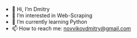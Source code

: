 - 👋 Hi, I’m Dmitry
- 👀 I’m interested in Web-Scraping
- 🌱 I’m currently learning Python
- 📫 How to reach me: novvikovdmitry@gmail.com
